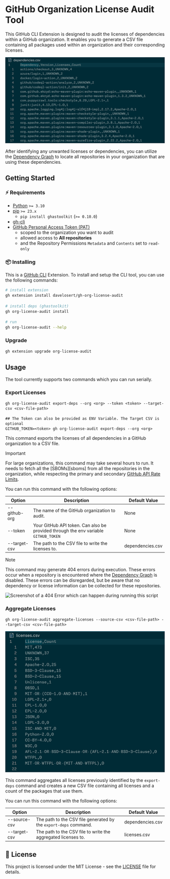 # GitHub Organization License Audit Tool

This GitHub CLI Extension is designed to audit the licenses of dependencies within a GitHub organization. It enables you to generate a CSV file containing all packages used within an organization and their corresponding licenses.

![Screenshot of an output CSV](./docs/dependencies-csv.png)

After identifying any unwanted licenses or dependencies, you can utilize the [Dependency Graph](https://docs.github.com/en/code-security/supply-chain-security/understanding-your-software-supply-chain/about-the-dependency-graph) to locate all repositories in your organization that are using these dependencies.

## Getting Started

### ⚡️ Requirements

- [Python][python] `>= 3.10`
- [pip][python-pip] `>= 23.x`
  - `pip install ghastoolkit` (`>= 0.10.0`)
- [gh-cli][gh-cli]
- [GitHub Personal Access Token (PAT)][pats]
  - scoped to the organization you want to audit
  - allowed access to **All repositories**
  - and the Repository Permissions `Metadata` and `Contents` set to `read-only`

### 📦 Installing

This is a [GitHub CLI](gh-cli) Extension. To install and setup the CLI tool, you can use the following commands:

```bash
# install extension
gh extension install davelosert/gh-org-license-audit

# install deps (ghastoolkit)
gh org-license-audit install

# run
gh org-license-audit --help
```

### Upgrade

```bash
gh extension upgrade org-license-audit
```

## Usage

The tool currently supports two commands which you can run serially.

### Export Licenses

```shell
gh org-license-audit export-deps --org <org> --token <token> --target-csv <csv-file-path>

## The Token can also be provided as ENV Variable. The Target CSV is optional
GITHUB_TOKEN=<token> gh org-license-audit export-deps --org <org>
```

This command exports the licenses of all dependencies in a GitHub organization to a CSV file.

> [!IMPORTANT]
> For large organizations, this command may take several hours to run. It needs to fetch all the [SBOMs][sboms] from all the repositories in the organization, while respecting the primary and secondary [GitHub API Rate Limits][rate-limits].

You can run this command with the following options:

| Option       | Description                                                                         | Default Value    |
| ------------ | ----------------------------------------------------------------------------------- | ---------------- |
| --github-org | The name of the GitHub organization to audit.                                       | None             |
| --token      | Your GitHub API token. Can also be provided through the env variable `GITHUB_TOKEN` | None             |
| --target-csv | The path to the CSV file to write the licenses to.                                  | dependencies.csv |

> [!NOTE]
> This command may generate 404 errors during execution. These errors occur when a repository is encountered where the [Dependency Graph][dependency-graph] is disabled. These errors can be disregarded, but be aware that no dependency or license information can be collected for these repositories.

![Screenshot of a 404 Error which can happen during running this script](../docs/404-error.png)

### Aggregate Licenses

```shell
gh org-license-audit aggregate-licenses --source-csv <csv-file-path> --target-csv <csv-file-path>
```

![Screenshot of the license.csv](./docs/licenses-csv.png)

This command aggregates all licenses previously identified by the `export-deps` command and creates a new CSV file containing all licenses and a count of the packages that use them.

You can run this command with the following options:

| Option       | Description                                                      | Default Value    |
| ------------ | ---------------------------------------------------------------- | ---------------- |
| --source-csv | The path to the CSV file generated by the `export-deps` command. | dependencies.csv |
| --target-csv | The path to the CSV file to write the aggregated licenses to.    | licenses.csv     |

## 📄 License

This project is licensed under the MIT License - see the [LICENSE](./LICENSE) file for details.

[python]: https://www.python.org/
[python-pip]: https://pip.pypa.io/en/stable
[gh-cli]: https://cli.github.com/
[pats]: https://docs.github.com/en/enterprise-cloud@latest/authentication/keeping-your-account-and-data-secure/managing-your-personal-access-tokens#fine-grained-personal-access-tokens
[rate-limits]: https://docs.github.com/en/enterprise-cloud@latest/authentication/keeping-your-account-and-data-secure/managing-your-personal-access-tokens#fine-grained-personal-access-tokens
[dependency-graph]: https://docs.github.com/en/enterprise-cloud@latest/authentication/keeping-your-account-and-data-secure/managing-your-personal-access-tokens#fine-grained-personal-access-tokens
